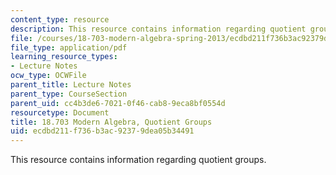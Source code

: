 ```yaml
---
content_type: resource
description: This resource contains information regarding quotient groups.
file: /courses/18-703-modern-algebra-spring-2013/ecdbd211f736b3ac92379dea05b34491_MIT18_703S13_pra_l_9.pdf
file_type: application/pdf
learning_resource_types:
- Lecture Notes
ocw_type: OCWFile
parent_title: Lecture Notes
parent_type: CourseSection
parent_uid: cc4b3de6-7021-0f46-cab8-9eca8bf0554d
resourcetype: Document
title: 18.703 Modern Algebra, Quotient Groups
uid: ecdbd211-f736-b3ac-9237-9dea05b34491
---
```

This resource contains information regarding quotient groups.

